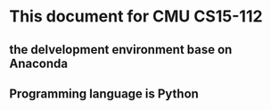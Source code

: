 # This document for CMU CS15-112

## the delvelopment environment base on Anaconda

## Programming language is Python



